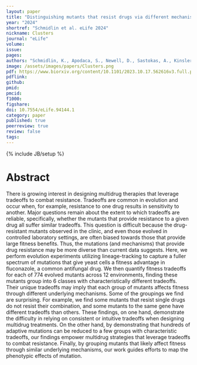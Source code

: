 ```yaml
---
layout: paper
title: "Distinguishing mutants that resist drugs via different mechanisms by examining fitness tradeoffs"
year: "2024"
shortref: "Schmidlin et al. eLife 2024"
nickname: Clusters
journal: "eLife"
volume: 
issue: 
pages: 
authors: "Schmidlin, K., Apodaca, S., Newell, D., Sastokas, A., Kinsler, G., Geiler-Samerotte, K"
image: /assets/images/papers/Clusters.png
pdf: https://www.biorxiv.org/content/10.1101/2023.10.17.562616v3.full.pdf
pdflink: 
github: 
pmid: 
pmcid: 
f1000: 
figshare: 
doi: 10.7554/eLife.94144.1
category: paper
published: true
peerreview: true
review: false
tags: 
---
```

{% include JB/setup %}

# Abstract 

There is growing interest in designing multidrug therapies that leverage tradeoffs to combat resistance. Tradeoffs are common in evolution and occur when, for example, resistance to one drug results in sensitivity to another. Major questions remain about the extent to which tradeoffs are reliable, specifically, whether the mutants that provide resistance to a given drug all suffer similar tradeoffs. This question is difficult because the drug-resistant mutants observed in the clinic, and even those evolved in controlled laboratory settings, are often biased towards those that provide large fitness benefits. Thus, the mutations (and mechanisms) that provide drug resistance may be more diverse than current data suggests. Here, we perform evolution experiments utilizing lineage-tracking to capture a fuller spectrum of mutations that give yeast cells a fitness advantage in fluconazole, a common antifungal drug. We then quantify fitness tradeoffs for each of 774 evolved mutants across 12 environments, finding these mutants group into 6 classes with characteristically different tradeoffs. Their unique tradeoffs may imply that each group of mutants affects fitness through different underlying mechanisms. Some of the groupings we find are surprising. For example, we find some mutants that resist single drugs do not resist their combination, and some mutants to the same gene have different tradeoffs than others. These findings, on one hand, demonstrate the difficulty in relying on consistent or intuitive tradeoffs when designing multidrug treatments. On the other hand, by demonstrating that hundreds of adaptive mutations can be reduced to a few groups with characteristic tradeoffs, our findings empower multidrug strategies that leverage tradeoffs to combat resistance. Finally, by grouping mutants that likely affect fitness through similar underlying mechanisms, our work guides efforts to map the phenotypic effects of mutation.